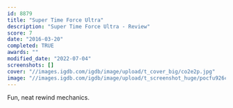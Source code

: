 ```yaml
---
id: 8879
title: "Super Time Force Ultra"
description: "Super Time Force Ultra - Review"
score: 7
date: "2016-03-20"
completed: TRUE
awards: ""
modified_date: "2022-07-04"
screenshots: []
cover: "//images.igdb.com/igdb/image/upload/t_cover_big/co2e2p.jpg"
image: "//images.igdb.com/igdb/image/upload/t_screenshot_huge/pocfu926cdjvq7gidngv.jpg"
---
```

Fun, neat rewind mechanics.